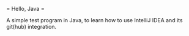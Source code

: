 = Hello, Java =

A simple test program in Java, to learn how to use IntelliJ IDEA and its git(hub) integration.